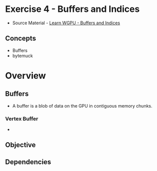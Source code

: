 # Exercise 4 - Buffers and Indices
* Source Material - [Learn WGPU - Buffers and Indices](https://sotrh.github.io/learn-wgpu/beginner/tutorial4-buffer/#we-re-finally-talking-about-them)
## Concepts
- Buffers
- bytemuck
# Overview
## Buffers
  - A buffer is a blob of data on the GPU in contiguous memory chunks.
### Vertex Buffer
  - 

## Objective


## Dependencies
